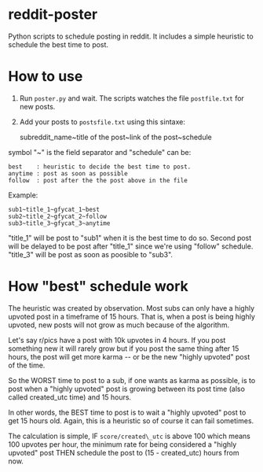 # reddit-poster
Python scripts to schedule posting in reddit. It includes a simple heuristic to schedule the best time to post.

# How to use

1) Run `poster.py` and wait. The scripts watches the file `postfile.txt` for new posts.
2) Add your posts to `postsfile.txt` using this sintaxe:

    subreddit_name~title of the post~link of the post~schedule

symbol "\~" is the field separator and "schedule" can be:

    best    : heuristic to decide the best time to post.
    anytime : post as soon as possible
    follow  : post after the the post above in the file

Example:

    sub1~title_1~gfycat_1~best
    sub2~title_2~gfycat_2~follow
    sub3~title_3~gfycat_3~anytime

"title\_1" will be post to "sub1" when it is the best time to do so. Second
post will be delayed to be post after "title\_1" since we're using "follow"
schedule. "title\_3" will be post as soon as poosible to "sub3".

# How "best" schedule work

The heuristic was created by observation. Most subs can only have a highly
upvoted post in a timeframe of 15 hours. That is, when a post is being
highly upvoted, new posts will not grow as much because of the algorithm.

Let's say r/pics have a post with 10k upvotes in 4 hours. If you post something
new it will rarely grow but if you post the same thing after 15 hours, the
post will get more karma -- or be the new "highly upvoted" post of the time.

So the WORST time to post to a sub, if one wants as karma as possible, is
to post when a "highly upvoted" post is growing between its post time (also called created\_utc time)
and 15 hours.

In other words, the BEST time to post is to wait a "highly upvoted" post to get 15
hours old. Again, this is a heuristic so of course it can fail sometimes.

The calculation is simple, IF `score/created\_utc` is above 100 which means 100 upvotes
per hour, the minimum rate for being considered a "highly upvoted" post THEN schedule the
post to (15 - created\_utc) hours from now.
